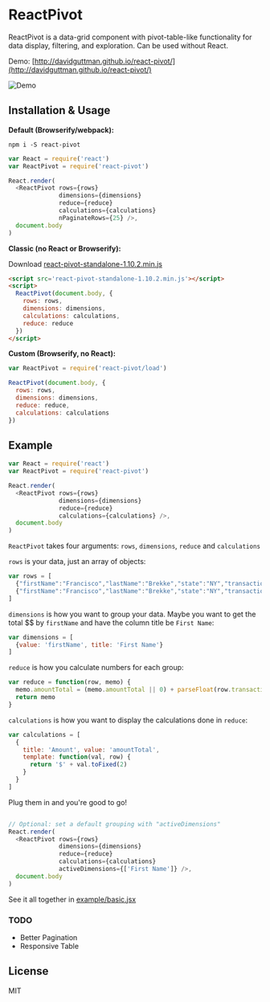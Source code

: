 # ReactPivot #

ReactPivot is a data-grid component with pivot-table-like functionality for data display, filtering, and exploration. Can be used without React.

Demo: [http://davidguttman.github.io/react-pivot/](http://davidguttman.github.io/react-pivot/)

![Demo](http://i.imgur.com/BhPF2Cv.gif)

## Installation & Usage ##

<strong> Default (Browserify/webpack): </strong>

```
npm i -S react-pivot
```

```js
var React = require('react')
var ReactPivot = require('react-pivot')

React.render(
  <ReactPivot rows={rows}
              dimensions={dimensions}
              reduce={reduce}
              calculations={calculations}
              nPaginateRows={25} />,
  document.body
)
```

<strong> Classic (no React or Browserify): </strong>

Download [react-pivot-standalone-1.10.2.min.js](https://raw.githubusercontent.com/davidguttman/react-pivot/master/dist/react-pivot-standalone-1.10.2.min.js)

```html
<script src='react-pivot-standalone-1.10.2.min.js'></script>
<script>
  ReactPivot(document.body, {
    rows: rows,
    dimensions: dimensions,
    calculations: calculations,
    reduce: reduce
  })
</script>
```

<strong> Custom (Browserify, no React): </strong>

```js
var ReactPivot = require('react-pivot/load')

ReactPivot(document.body, {
  rows: rows,
  dimensions: dimensions,
  reduce: reduce,
  calculations: calculations
})

```


## Example ##

```js
var React = require('react')
var ReactPivot = require('react-pivot')

React.render(
  <ReactPivot rows={rows}
              dimensions={dimensions}
              reduce={reduce}
              calculations={calculations} />,
  document.body
)
```

`ReactPivot` takes four arguments: `rows`, `dimensions`, `reduce` and `calculations`

`rows` is your data, just an array of objects:
```js
var rows = [
  {"firstName":"Francisco","lastName":"Brekke","state":"NY","transaction":{"amount":"399.73","date":"2012-02-02T08:00:00.000Z","business":"Kozey-Moore","name":"Checking Account 2297","type":"deposit","account":"82741327"}},
  {"firstName":"Francisco","lastName":"Brekke","state":"NY","transaction":{"amount":"768.84","date":"2012-02-02T08:00:00.000Z","business":"Herman-Langworth","name":"Money Market Account 9344","type":"deposit","account":"95753704"}}
]
```

`dimensions` is how you want to group your data. Maybe you want to get the total $$ by `firstName` and have the column title be `First Name`:

```js
var dimensions = [
  {value: 'firstName', title: 'First Name'}
]
```

`reduce` is how you calculate numbers for each group:

```js
var reduce = function(row, memo) {
  memo.amountTotal = (memo.amountTotal || 0) + parseFloat(row.transaction.amount)
  return memo
}
```

`calculations` is how you want to display the calculations done in `reduce`:

```js
var calculations = [
  {
    title: 'Amount', value: 'amountTotal',
    template: function(val, row) {
      return '$' + val.toFixed(2)
    }
  }
]
```

Plug them in and you're good to go!

```js

// Optional: set a default grouping with "activeDimensions"
React.render(
  <ReactPivot rows={rows}
              dimensions={dimensions}
              reduce={reduce}
              calculations={calculations}
              activeDimensions={['First Name']} />,
  document.body
)
```

See it all together in [example/basic.jsx](https://github.com/davidguttman/react-pivot/blob/master/example/basic.jsx)


### TODO ###

* Better Pagination
* Responsive Table

## License ##

MIT
